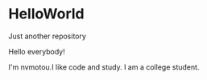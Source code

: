 # HelloWorld
Just another repository

Hello everybody!

I'm nvmotou.I like code and study.
I am a college student.
